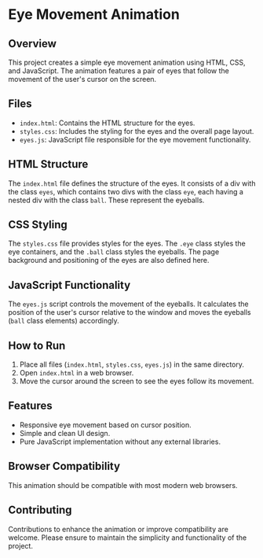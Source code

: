 # Eye Movement Animation

## Overview
This project creates a simple eye movement animation using HTML, CSS, and JavaScript. The animation features a pair of eyes that follow the movement of the user's cursor on the screen.

## Files
- `index.html`: Contains the HTML structure for the eyes.
- `styles.css`: Includes the styling for the eyes and the overall page layout.
- `eyes.js`: JavaScript file responsible for the eye movement functionality.

## HTML Structure
The `index.html` file defines the structure of the eyes. It consists of a div with the class `eyes`, which contains two divs with the class `eye`, each having a nested div with the class `ball`. These represent the eyeballs.

## CSS Styling
The `styles.css` file provides styles for the eyes. The `.eye` class styles the eye containers, and the `.ball` class styles the eyeballs. The page background and positioning of the eyes are also defined here.

## JavaScript Functionality
The `eyes.js` script controls the movement of the eyeballs. It calculates the position of the user's cursor relative to the window and moves the eyeballs (`ball` class elements) accordingly.

## How to Run
1. Place all files (`index.html`, `styles.css`, `eyes.js`) in the same directory.
2. Open `index.html` in a web browser.
3. Move the cursor around the screen to see the eyes follow its movement.

## Features
- Responsive eye movement based on cursor position.
- Simple and clean UI design.
- Pure JavaScript implementation without any external libraries.

## Browser Compatibility
This animation should be compatible with most modern web browsers.

## Contributing
Contributions to enhance the animation or improve compatibility are welcome. Please ensure to maintain the simplicity and functionality of the project.
